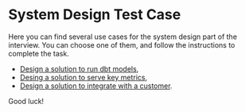 # System Design Test Case

Here you can find several use cases for the system design part of the interview.
You can choose one of them, and follow the instructions to complete the task.

* [Design a solution to run dbt models][design-a-solution-to-run-dbt-models],
* [Desing a solution to serve key metrics][design-a-solution-to-serve-key-metrics],
* [Design a solution to integrate with a customer][design-a-customer-integration].

Good luck!

[design-a-solution-to-run-dbt-models]: ./cases/run-dbt-models.md
[design-a-solution-to-serve-key-metrics]: ./cases/serve-key-metrics.md
[design-a-customer-integration]: ./cases/customer-integration.md
